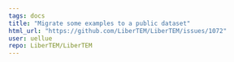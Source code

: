 ```yaml
---
tags: docs
title: "Migrate some examples to a public dataset"
html_url: "https://github.com/LiberTEM/LiberTEM/issues/1072"
user: uellue
repo: LiberTEM/LiberTEM
---
```


